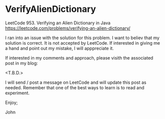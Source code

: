 # VerifyAlienDictionary
LeetCode 953. Verifying an Alien Dictionary in Java
https://leetcode.com/problems/verifying-an-alien-dictionary/

I ran into an issue with the solution for this problem.
I want to believ that my solution is correct.
It is not accepted by LeetCode.
If interested in giving me a hand and point out my mistake,
I will apppreciate it.

If interested in my comments and approach, please visith the
associated post in my blog:

<T.B.D.>

I will send / post a message on LeetCode and will update this
post as needed.
Remember that one of the best ways to learn is to read and experiment.

Enjoy;

John
